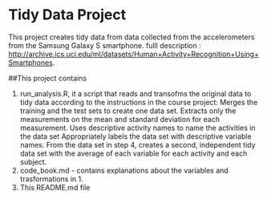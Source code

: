 # Tidy Data Project

This project creates tidy data from  data collected from the accelerometers from the Samsung Galaxy S smartphone.
fulll description : http://archive.ics.uci.edu/ml/datasets/Human+Activity+Recognition+Using+Smartphones.

##This project contains
1. run_analysis.R, it a script that reads and transofms the original data to tidy data according to the instructions in the course project:
   Merges the training and the test sets to create one data set.
   Extracts only the measurements on the mean and standard deviation for each measurement.
   Uses descriptive activity names to name the activities in the data set
   Appropriately labels the data set with descriptive variable names.
   From the data set in step 4, creates a second, independent tidy data set with the average of each variable for each activity and each subject.
2. code_book.md - contains explanations about the variables and trasformations in 1.
3. This README.md file 
